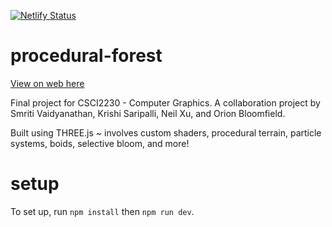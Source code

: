 [![Netlify Status](https://api.netlify.com/api/v1/badges/fb1a8893-2b14-42b5-a89b-2b5a68bf4cae/deploy-status)](https://app.netlify.com/sites/desktop-world/deploys)

# procedural-forest

[View on web here](https://desktop-world.netlify.app/)

Final project for CSCI2230 - Computer Graphics. A collaboration project by Smriti Vaidyanathan, Krishi Saripalli, Neil Xu, and Orion Bloomfield.

Built using THREE.js ~ involves custom shaders, procedural terrain, particle systems, boids, selective bloom, and more!

# setup

To set up, run `npm install` then `npm run dev`.
